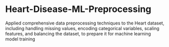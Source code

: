 # Heart-Disease-ML-Preprocessing
Applied comprehensive data preprocessing techniques to the Heart dataset, including handling missing values, encoding categorical variables, scaling features, and balancing the dataset, to prepare it for machine learning model training
